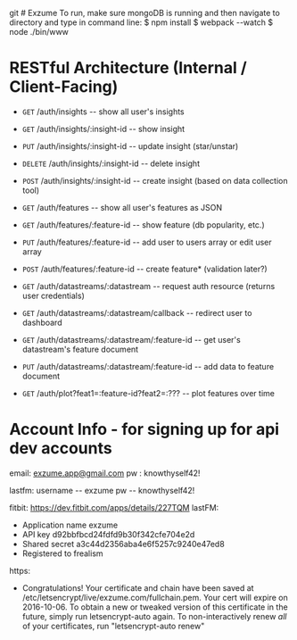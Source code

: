 git # Exzume
To run, make sure mongoDB is running and then navigate to directory and type in command line:
$ npm install
$ webpack --watch
$ node ./bin/www

# RESTful Architecture (Internal / Client-Facing)
- `GET`     /auth/insights                    -- show all user's insights
- `GET`     /auth/insights/:insight-id        -- show insight
- `PUT`     /auth/insights/:insight-id        -- update insight (star/unstar)
- `DELETE`  /auth/insights/:insight-id        -- delete insight
- `POST`    /auth/insights/:insight-id        -- create insight (based on data collection tool)

- `GET`     /auth/features                    -- show all user's features as JSON
- `GET`     /auth/features/:feature-id        -- show feature (db popularity, etc.)
- `PUT`     /auth/features/:feature-id        -- add user to users array or edit user array
- `POST`    /auth/features/:feature-id        -- create feature* (validation later?)

- `GET`     /auth/datastreams/:datastream               -- request auth resource (returns user credentials)
- `GET`     /auth/datastreams/:datastream/callback      -- redirect user to dashboard
- `GET`     /auth/datastreams/:datastream/:feature-id   -- get user's datastream's feature document
- `PUT`     /auth/datastreams/:datastream/:feature-id   -- add data to feature document

- `GET`     /auth/plot?feat1=:feature-id?feat2=:???     -- plot features over time

# Account Info - for signing up for api dev accounts

email: exzume.app@gmail.com
pw   : knowthyself42!

lastfm:
username -- exzume
pw -- knowthyself42!

fitbit: https://dev.fitbit.com/apps/details/227TQM
lastFM:
- Application name exzume
- API key	d92bbfbcd24fdfd9b30f342cfe704e2d
- Shared secret	a3c44d2356aba4e6f5257c9240e47ed8
- Registered to	frealism

https:
- Congratulations! Your certificate and chain have been saved at
  /etc/letsencrypt/live/exzume.com/fullchain.pem. Your cert will
  expire on 2016-10-06. To obtain a new or tweaked version of this
  certificate in the future, simply run letsencrypt-auto again. To
  non-interactively renew *all* of your certificates, run
  "letsencrypt-auto renew"
